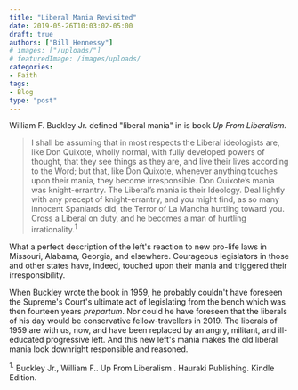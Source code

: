 ```yaml
---
title: "Liberal Mania Revisited"
date: 2019-05-26T10:03:02-05:00
draft: true
authors: ["Bill Hennessy"]
# images: ["/uploads/"]
# featuredImage: /images/uploads/
categories: 
- Faith
tags:
- Blog
type: "post"
---
```


William F. Buckley Jr. defined "liberal mania" in is book *Up From Liberalism.*

> I shall be assuming that in most respects the Liberal ideologists are, like Don Quixote, wholly normal, with fully developed powers of thought, that they see things as they are, and live their lives according to the Word; but that, like Don Quixote, whenever anything touches upon their mania, they become irresponsible. Don Quixote’s mania was knight-errantry. The Liberal’s mania is their Ideology. Deal lightly with any precept of knight-errantry, and you might find, as so many innocent Spaniards did, the Terror of La Mancha hurtling toward you. Cross a Liberal on duty, and he becomes a man of hurtling irrationality.<sup>1</sup>

What a perfect description of the left's reaction to new pro-life laws in Missouri, Alabama, Georgia, and elsewhere. Courageous legislators in those and other states have, indeed, touched upon their mania and triggered their irresponsibility. 

When Buckley wrote the book in 1959, he probably couldn't have foreseen the Supreme's Court's ultimate act of legislating from the bench which was then fourteen years *prepartum*. Nor could he have foreseen that the liberals of his day would be conservative fellow-travellers in 2019. The liberals of 1959 are with us, now, and have been replaced by an angry, militant, and ill-educated progressive left. And this new left's mania makes the old liberal mania look downright responsible and reasoned. 



<sup>1.</sup> Buckley Jr., William F.. Up From Liberalism . Hauraki Publishing. Kindle Edition. 